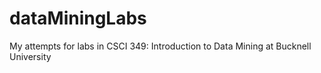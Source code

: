 # dataMiningLabs
My attempts for labs in CSCI 349: Introduction to Data Mining at Bucknell University
